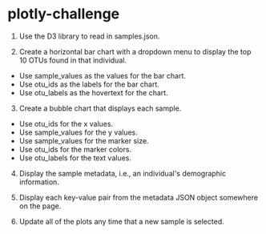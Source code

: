 # plotly-challenge 

1. Use the D3 library to read in samples.json.

2. Create a horizontal bar chart with a dropdown menu to display the top 10 OTUs found in that individual.
- Use sample_values as the values for the bar chart.
- Use otu_ids as the labels for the bar chart.
- Use otu_labels as the hovertext for the chart.

3. Create a bubble chart that displays each sample.
- Use otu_ids for the x values.
- Use sample_values for the y values.
- Use sample_values for the marker size.
- Use otu_ids for the marker colors.
- Use otu_labels for the text values. 

4. Display the sample metadata, i.e., an individual's demographic information.

5. Display each key-value pair from the metadata JSON object somewhere on the page. 

6. Update all of the plots any time that a new sample is selected.
